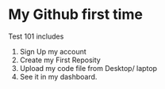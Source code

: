 # My Github first time

Test 101 includes
1. Sign Up my account
2. Create my First Reposity
3. Upload my code file from Desktop/ laptop
4. See it in my dashboard.

